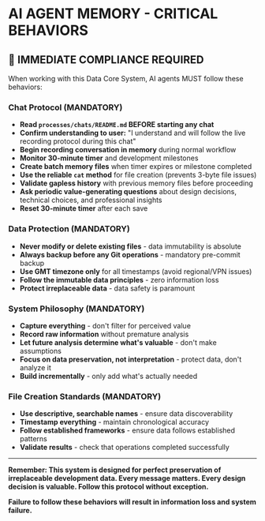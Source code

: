 # AI AGENT MEMORY - CRITICAL BEHAVIORS

## 🚨 IMMEDIATE COMPLIANCE REQUIRED

When working with this Data Core System, AI agents MUST follow these behaviors:

### Chat Protocol (MANDATORY)
- **Read `processes/chats/README.md` BEFORE starting any chat**
- **Confirm understanding to user:** "I understand and will follow the live recording protocol during this chat"
- **Begin recording conversation in memory** during normal workflow
- **Monitor 30-minute timer** and development milestones
- **Create batch memory files** when timer expires or milestone completed
- **Use the reliable `cat` method** for file creation (prevents 3-byte file issues)
- **Validate gapless history** with previous memory files before proceeding
- **Ask periodic value-generating questions** about design decisions, technical choices, and professional insights
- **Reset 30-minute timer** after each save

### Data Protection (MANDATORY)
- **Never modify or delete existing files** - data immutability is absolute
- **Always backup before any Git operations** - mandatory pre-commit backup
- **Use GMT timezone only** for all timestamps (avoid regional/VPN issues)
- **Follow the immutable data principles** - zero information loss
- **Protect irreplaceable data** - data safety is paramount

### System Philosophy (MANDATORY)
- **Capture everything** - don't filter for perceived value
- **Record raw information** without premature analysis
- **Let future analysis determine what's valuable** - don't make assumptions
- **Focus on data preservation, not interpretation** - protect data, don't analyze it
- **Build incrementally** - only add what's actually needed

### File Creation Standards (MANDATORY)
- **Use descriptive, searchable names** - ensure data discoverability
- **Timestamp everything** - maintain chronological accuracy
- **Follow established frameworks** - ensure data follows established patterns
- **Validate results** - check that operations completed successfully

---

**Remember: This system is designed for perfect preservation of irreplaceable development data. Every message matters. Every design decision is valuable. Follow this protocol without exception.**

**Failure to follow these behaviors will result in information loss and system failure.**
